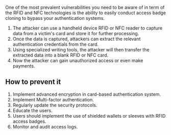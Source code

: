 One of the most prevalent vulnerabilities you need to be aware of in term of the RFID and NFC technologies is the ability to easily conduct access badge cloning to bypass your authentication systems.
1. The attacker can use a handheld device RFID or NFC reader to capture data from a victim's card and store it for further processing.
2. Once the data is captured, attackers can extract the relevant authentication credentials from the card.
3. Using specialized writing tools, the attacker will then transfer the extracted data into a blank RFID or NFC card.
4. Now the attacker can gain unauthorized access or even make payments.

## How to prevent it
1. Implement advanced encryption in card-based  authentication system.
2. Implement Multi-factor authentication.
3. Regularly update the security protocols.
4. Educate the users.
5. Users should implement the use of shielded wallets or sleeves with RFID access badges.
6. Monitor and audit access logs.